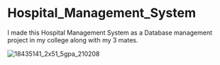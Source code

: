 # Hospital_Management_System
I made this Hospital Management System as a Database management project in my college along with my 3 mates.



![18435141_2x51_5gpa_210208](https://github.com/Sirius1002/Hospital_Management_System/assets/135801764/f24337a5-f63c-49c1-a26c-af714a475fcd)
